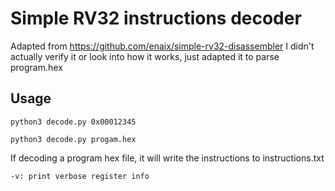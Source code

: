 # Simple RV32 instructions decoder
Adapted from https://github.com/enaix/simple-rv32-disassembler
I didn't actually verify it or look into how it works, just adapted it to parse program.hex 

## Usage
`python3 decode.py 0x00012345`

`python3 decode.py progam.hex`

If decoding a program hex file, it will write the instructions to instructions.txt

```
-v: print verbose register info
```
